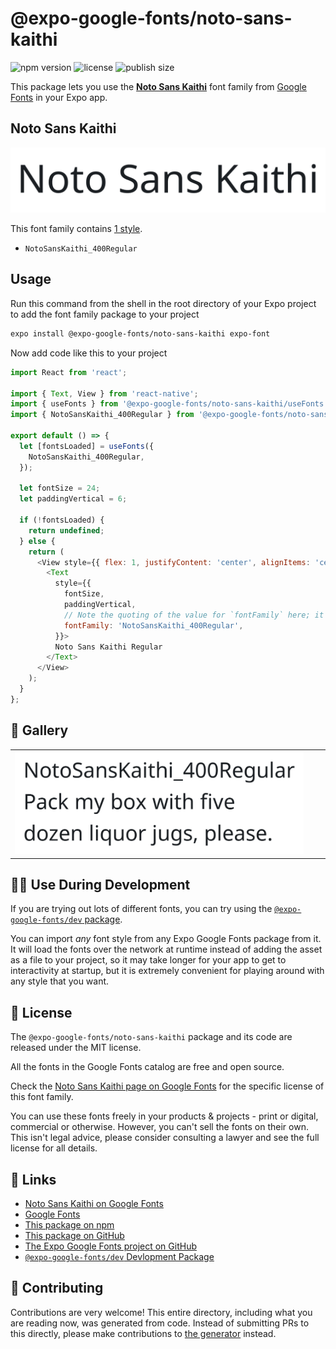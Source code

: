 # @expo-google-fonts/noto-sans-kaithi

![npm version](https://flat.badgen.net/npm/v/@expo-google-fonts/noto-sans-kaithi)
![license](https://flat.badgen.net/github/license/expo/google-fonts)
![publish size](https://flat.badgen.net/packagephobia/install/@expo-google-fonts/noto-sans-kaithi)

This package lets you use the [**Noto Sans Kaithi**](https://fonts.google.com/specimen/Noto+Sans+Kaithi) font family from [Google Fonts](https://fonts.google.com/) in your Expo app.

## Noto Sans Kaithi

![Noto Sans Kaithi](./font-family.png)

This font family contains [1 style](#-gallery).

- `NotoSansKaithi_400Regular`

## Usage

Run this command from the shell in the root directory of your Expo project to add the font family package to your project
```sh
expo install @expo-google-fonts/noto-sans-kaithi expo-font
```

Now add code like this to your project
```js
import React from 'react';

import { Text, View } from 'react-native';
import { useFonts } from '@expo-google-fonts/noto-sans-kaithi/useFonts';
import { NotoSansKaithi_400Regular } from '@expo-google-fonts/noto-sans-kaithi/400Regular';

export default () => {
  let [fontsLoaded] = useFonts({
    NotoSansKaithi_400Regular,
  });

  let fontSize = 24;
  let paddingVertical = 6;

  if (!fontsLoaded) {
    return undefined;
  } else {
    return (
      <View style={{ flex: 1, justifyContent: 'center', alignItems: 'center' }}>
        <Text
          style={{
            fontSize,
            paddingVertical,
            // Note the quoting of the value for `fontFamily` here; it expects a string!
            fontFamily: 'NotoSansKaithi_400Regular',
          }}>
          Noto Sans Kaithi Regular
        </Text>
      </View>
    );
  }
};

```

## 🔡 Gallery


||||
|-|-|-|
|![NotoSansKaithi_400Regular](.//400Regular/NotoSansKaithi_400Regular.ttf.png)||||


## 👩‍💻 Use During Development

If you are trying out lots of different fonts, you can try using the [`@expo-google-fonts/dev` package](https://github.com/expo/google-fonts/tree/master/font-packages/dev#readme).

You can import *any* font style from any Expo Google Fonts package from it. It will load the fonts
over the network at runtime instead of adding the asset as a file to your project, so it may take longer
for your app to get to interactivity at startup, but it is extremely convenient
for playing around with any style that you want.

## 📖 License

The `@expo-google-fonts/noto-sans-kaithi` package and its code are released under the MIT license.

All the fonts in the Google Fonts catalog are free and open source.

Check the [Noto Sans Kaithi page on Google Fonts](https://fonts.google.com/specimen/Noto+Sans+Kaithi) for the specific license of this font family.

You can use these fonts freely in your products & projects - print or digital, commercial or otherwise. However, you can't sell the fonts on their own. This isn't legal advice, please consider consulting a lawyer and see the full license for all details.

## 🔗 Links

- [Noto Sans Kaithi on Google Fonts](https://fonts.google.com/specimen/Noto+Sans+Kaithi)
- [Google Fonts](https://fonts.google.com/)
- [This package on npm](https://www.npmjs.com/package/@expo-google-fonts/noto-sans-kaithi)
- [This package on GitHub](https://github.com/expo/google-fonts/tree/master/font-packages/noto-sans-kaithi)
- [The Expo Google Fonts project on GitHub](https://github.com/expo/google-fonts)
- [`@expo-google-fonts/dev` Devlopment Package](https://github.com/expo/google-fonts/tree/master/font-packages/dev)

## 🤝 Contributing

Contributions are very welcome! This entire directory, including what you are reading now, was generated from code. Instead of submitting PRs to this directly, please make contributions to [the generator](https://github.com/expo/google-fonts/tree/master/packages/generator) instead.
